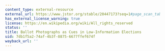 ```yaml
---
content_type: external-resource
external_url: https://www.jstor.org/stable/20447173?seq=1#page_scan_tab_contents
has_external_license_warning: true
license: https://en.wikipedia.org/wiki/All_rights_reserved
status: ''
title: Ballot Photographs as Cues in Low-Information Elections
uid: 7db1f5a2-74af-4b3f-8875-6677ffef674f
wayback_url: ''
---
```

